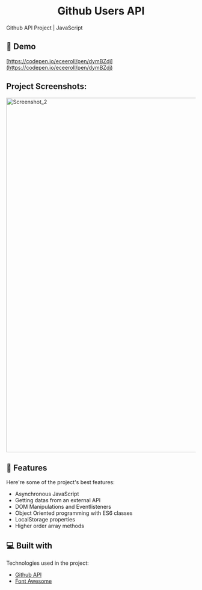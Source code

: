 <h1 align="center" id="title">Github Users API</h1>

<p id="description">Github API Project | JavaScript</p>

<h2>🚀 Demo</h2>

[https://codepen.io/eceeroll/pen/dymBZdj](https://codepen.io/eceeroll/pen/dymBZdj)

<h2>Project Screenshots:</h2>


<img width="943" alt="Screenshot_2" src="https://user-images.githubusercontent.com/73228549/187069513-8bb4023f-9a19-4a0b-936e-03e6550bec90.png">

  
  
<h2>🧐 Features</h2>

Here're some of the project's best features:

*   Asynchronous JavaScript
*   Getting datas from an external API
*   DOM Manipulations and Eventlisteners
*   Object Oriented programming with ES6 classes
*   LocalStorage properties
*   Higher order array methods

  
  
<h2>💻 Built with</h2>

Technologies used in the project:

*   [Github API](https://docs.github.com/en/rest)
*   [Font Awesome](https://fontawesome.com)
